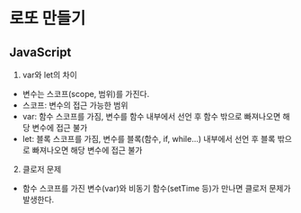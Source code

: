 # 로또 만들기

## JavaScript

1. var와 let의 차이
- 변수는 스코프(scope, 범위)를 가진다.
- 스코프: 변수의 접근 가능한 범위
- var: 함수 스코프를 가짐, 변수를 함수 내부에서 선언 후 함수 밖으로 빠져나오면 해당 변수에 접근 불가
 - let: 블록 스코프를 가짐, 변수를 블록(함수, if, while...) 내부에서 선언 후 블록 밖으로 빠져나오면 해당 변수에 접근 불가

2. 클로저 문제
- 함수 스코프를 가진 변수(var)와 비동기 함수(setTime 등)가 만나면 클로저 문제가 발생한다.